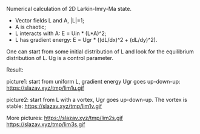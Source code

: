Numerical calculation of 2D Larkin-Imry-Ma state.

- Vector fields L and A, |L|=1;
- A is chaotic;
- L interacts with A: E = Uin * (L*A)^2;
- L has gradient energy: E = Ugr * ((dL/dx)^2 + (dL/dy)^2).

One can start from some initial distribution of L and look for the
equilibrium distribution of L. Ug is a control parameter.

Result:

picture1: start from uniform L, gradient energy Ugr goes up-down-up:
https://slazav.xyz/tmp/lim1u.gif

picture2: start from L with a vortex, Ugr goes up-down-up. The vortex is stable:
https://slazav.xyz/tmp/lim1v.gif

More pictures:
https://slazav.xyz/tmp/lim2s.gif
https://slazav.xyz/tmp/lim3s.gif

